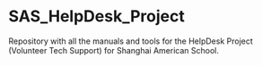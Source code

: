 # SAS_HelpDesk_Project
Repository with all the manuals and tools for the HelpDesk Project (Volunteer Tech Support) for Shanghai American School.
